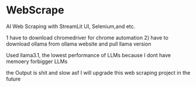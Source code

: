 # WebScrape
AI Web Scraping with StreamLit UI, Selenium,and etc.

1 have to download chromedriver for chrome automation
2) have to download ollama from ollama website and pull llama version

Used llama3.1, the lowest performance of LLMs
because I dont have memoery forbigger LLMs

the Output is shit and slow asf
I will upgrade this web scraping project in the future
